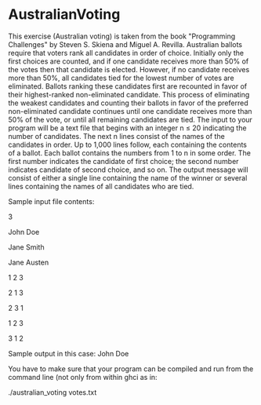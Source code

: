# AustralianVoting
This exercise (Australian voting) is taken from the book "Programming Challenges" by Steven S. Skiena and Miguel A. Revilla. Australian ballots require that voters rank all candidates in order of choice. Initially only the first choices are counted, and if one candidate receives more than 50% of the votes then that candidate is elected. However, if no candidate receives more than 50%, all candidates tied for the lowest number of votes are eliminated. Ballots ranking these candidates first are recounted in favor of their highest-ranked non-eliminated candidate. This process of eliminating the weakest candidates and counting their ballots in favor of the preferred non-eliminated candidate continues until one candidate receives more than 50% of the vote, or until all remaining candidates are tied. The input to your program will be a text file that begins with an integer n ≤ 20 indicating the number of candidates. The next n lines consist of the names of the candidates in order. Up to 1,000 lines follow, each containing the contents of a ballot. Each ballot contains the numbers from 1 to n in some order. The first number indicates the candidate of first choice; the second number indicates candidate of second choice, and so on. The output message will consist of either a single line containing the name of the winner or several lines containing the names of all candidates who are tied.

Sample input file contents:

3 

John Doe 

Jane Smith 

Jane Austen 

1 2 3 

2 1 3 

2 3 1 

1 2 3 

3 1 2 

Sample output in this case: John Doe 

You have to make sure that your program can be compiled and run from the command line (not only from within ghci as in: 

./australian_voting votes.txt
